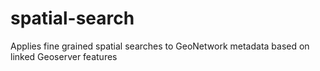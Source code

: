 spatial-search
==============

Applies fine grained spatial searches to GeoNetwork metadata based on linked Geoserver features
